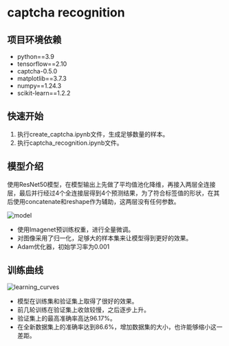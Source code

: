 # captcha recognition

## 项目环境依赖

- python==3.9
- tensorflow==2.10
- captcha-0.5.0
- matplotlib==3.7.3
- numpy==1.24.3
- scikit-learn==1.2.2

## 快速开始

1. 执行create_captcha.ipynb文件，生成足够数量的样本。
2. 执行captcha_recognition.ipynb文件。

## 模型介绍

使用ResNet50模型，在模型输出上先做了平均值池化降维，再接入两层全连接层，最后并行经过4个全连接层得到4个预测结果，为了符合标签值的形状，在其后使用concatenate和reshape作为辅助，这两层没有任何参数。

![model](C:/Users/DELL/Desktop/%E6%9C%BA%E5%99%A8%E8%A7%86%E8%A7%89%E5%A4%A7%E4%BD%9C%E4%B8%9A/model.png)

- 使用Imagenet预训练权重，进行全量微调。
- 对图像采用了归一化，足够大的样本集来让模型得到更好的效果。
- Adam优化器，初始学习率为0.001

## 训练曲线

![learning_curves](C:/Users/DELL/Desktop/%E6%9C%BA%E5%99%A8%E8%A7%86%E8%A7%89%E5%A4%A7%E4%BD%9C%E4%B8%9A/learning_curves.png)

- 模型在训练集和验证集上取得了很好的效果。
- 前几轮训练在验证集上收敛较慢，之后逐步上升。
- 验证集上的最高准确率高达96.17%。
- 在全新数据集上的准确率达到86.6%，增加数据集的大小，也许能够缩小这一差距。